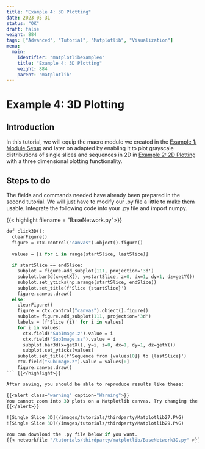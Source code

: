 ```yaml
---
title: "Example 4: 3D Plotting"
date: 2023-05-31
status: "OK"
draft: false
weight: 884
tags: ["Advanced", "Tutorial", "Matplotlib", "Visualization"]
menu: 
  main:
    identifier: "matplotlibexample4"
    title: "Example 4: 3D Plotting"
    weight: 884
    parent: "matplotlib"
---
```

# Example 4: 3D Plotting

## Introduction 

In this tutorial, we will equip the macro module we created in the [Example 1: Module Setup](/tutorials/thirdparty/matplotlib/modulesetup) and later on adapted by enabling it to plot grayscale distributions of single slices and sequences in 2D in [Example 2: 2D Plotting](/tutorials/thirdparty/matplotlib/2dplotting) with a three dimensional plotting functionality. 

## Steps to do 

The fields and commands needed have already been prepared in the second tutorial. We will just have to modify our .py file a little to make them usable. Integrate the following code into your .py file and import numpy.

{{< highlight filename = "BaseNetwork.py">}}
```Stan
def click3D():
  clearFigure()
  figure = ctx.control("canvas").object().figure()
  
  values = [i for i in range(startSlice, lastSlice)]
  
  if startSlice == endSlice:
    subplot = figure.add_subplot(111, projection='3d')
    subplot.bar3d(x=getX(), y=startSlice, z=0, dx=1, dy=1, dz=getY())
    subplot.set_yticks(np.arange(startSlice, endSlice))
    subplot.set_title(f'Slice {startSlice}')
    figure.canvas.draw()
  else:
    clearFigure()
    figure = ctx.control("canvas").object().figure()
    subplot= figure.add_subplot(111, projection='3d')
    labels = [f'Slice {i}' for i in values]
    for i in values:
      ctx.field("SubImage.z").value = i
      ctx.field("SubImage.sz").value = i
      subplot.bar3d(x=getX(), y=i, z=0, dx=1, dy=1, dz=getY())
      subplot.set_yticks(values)
    subplot.set_title(f'Sequence from {values[0]} to {lastSlice}')
    ctx.field("SubImage.z").value = values[0]
    figure.canvas.draw()
``` {{</highlight>}}

After saving, you should be able to reproduce results like these:

{{<alert class="warning" caption="Warning">}}
You cannot zoom into 3D plots on a Matplotlib canvas. Try changing the viewing angle instead.
{{</alert>}}

![Single Slice 3D](/images/tutorials/thirdparty/Matplotlib27.PNG)
![Single Slice 3D](/images/tutorials/thirdparty/Matplotlib29.PNG)

You can download the .py file below if you want.
{{< networkfile "/tutorials/thirdparty/matplotlib/BaseNetwork3D.py" >}}